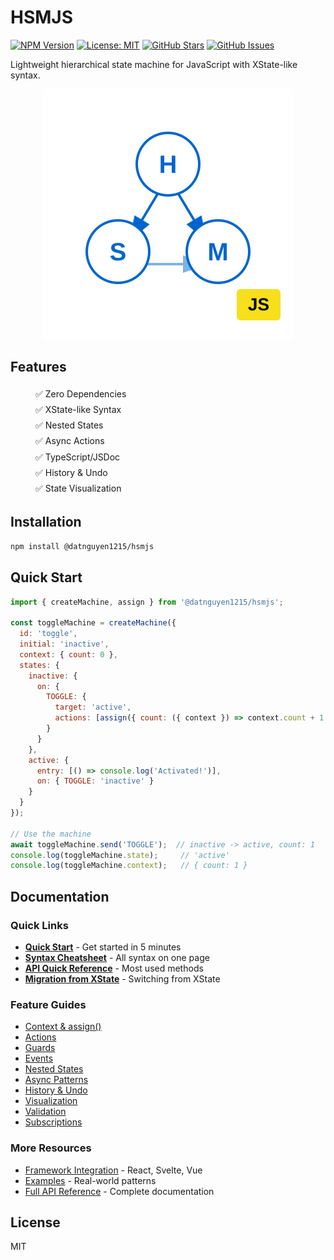 # HSMJS

[![NPM Version](https://img.shields.io/npm/v/@datnguyen1215/hsmjs.svg)](https://www.npmjs.com/package/@datnguyen1215/hsmjs)
[![License: MIT](https://img.shields.io/badge/License-MIT-yellow.svg)](https://opensource.org/licenses/MIT)
[![GitHub Stars](https://img.shields.io/github/stars/datnguyen1215/hsmjs.svg)](https://github.com/datnguyen1215/hsmjs)
[![GitHub Issues](https://img.shields.io/github/issues/datnguyen1215/hsmjs.svg)](https://github.com/datnguyen1215/hsmjs/issues)

Lightweight hierarchical state machine for JavaScript with XState-like syntax.

<div style="text-align:center;"><img src="images/logo.svg" /></div>

## Features

<p style="line-height: 1.8; padding-left: 40px;">
✅ Zero Dependencies <br />
✅ XState-like Syntax <br />
✅ Nested States <br />
✅ Async Actions <br />
✅ TypeScript/JSDoc <br />
✅ History & Undo <br />
✅ State Visualization
</p>

## Installation

```bash
npm install @datnguyen1215/hsmjs
```

## Quick Start

```javascript
import { createMachine, assign } from '@datnguyen1215/hsmjs';

const toggleMachine = createMachine({
  id: 'toggle',
  initial: 'inactive',
  context: { count: 0 },
  states: {
    inactive: {
      on: {
        TOGGLE: {
          target: 'active',
          actions: [assign({ count: ({ context }) => context.count + 1 })]
        }
      }
    },
    active: {
      entry: [() => console.log('Activated!')],
      on: { TOGGLE: 'inactive' }
    }
  }
});

// Use the machine
await toggleMachine.send('TOGGLE');  // inactive -> active, count: 1
console.log(toggleMachine.state);     // 'active'
console.log(toggleMachine.context);   // { count: 1 }
```


## Documentation

### Quick Links
- [**Quick Start**](https://datnguyen1215.github.io/hsmjs/#/README) - Get started in 5 minutes
- [**Syntax Cheatsheet**](https://datnguyen1215.github.io/hsmjs/#/syntax-cheatsheet) - All syntax on one page
- [**API Quick Reference**](https://datnguyen1215.github.io/hsmjs/#/api-quick-reference) - Most used methods
- [**Migration from XState**](https://datnguyen1215.github.io/hsmjs/#/migration-xstate) - Switching from XState

### Feature Guides
- [Context & assign()](https://datnguyen1215.github.io/hsmjs/#/features/context-management)
- [Actions](https://datnguyen1215.github.io/hsmjs/#/features/actions)
- [Guards](https://datnguyen1215.github.io/hsmjs/#/features/guards)
- [Events](https://datnguyen1215.github.io/hsmjs/#/features/events)
- [Nested States](https://datnguyen1215.github.io/hsmjs/#/features/nested-states)
- [Async Patterns](https://datnguyen1215.github.io/hsmjs/#/features/async-patterns)
- [History & Undo](https://datnguyen1215.github.io/hsmjs/#/features/history-undo)
- [Visualization](https://datnguyen1215.github.io/hsmjs/#/features/visualization)
- [Validation](https://datnguyen1215.github.io/hsmjs/#/features/validation)
- [Subscriptions](https://datnguyen1215.github.io/hsmjs/#/features/subscriptions)

### More Resources
- [Framework Integration](https://datnguyen1215.github.io/hsmjs/#/framework-integration) - React, Svelte, Vue
- [Examples](https://datnguyen1215.github.io/hsmjs/#/examples) - Real-world patterns
- [Full API Reference](https://datnguyen1215.github.io/hsmjs/#/api-reference) - Complete documentation

## License

MIT

